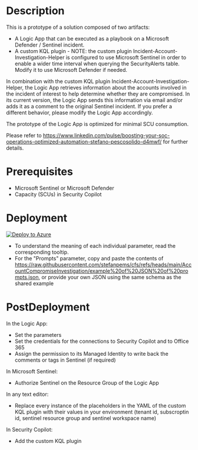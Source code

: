 # Description  

This is a prototype of a solution composed of two artifacts: 
* A Logic App that can be executed as a playbook on a Microsoft Defender / Sentinel incident. 
* A custom KQL plugin - NOTE: the custom plugin Incident-Account-Investigation-Helper is configured to use Microsoft Sentinel in order to enable a wider time interval when querying the SecurityAlerts table. Modify it to use Microsoft Defender if needed.

In combination with the custom KQL plugin Incident-Account-Investigation-Helper, the Logic App retrieves information about the accounts involved in the incident of interest to help determine whether they are compromised. In its current version, the Logic App sends this information via email and/or adds it as a comment to the original Sentinel incident. If you prefer a different behavior, please modify the Logic App accordingly.

The prototype of the Logic App is optimized for minimal SCU consumption. 

Please refer to https://www.linkedin.com/pulse/boosting-your-soc-operations-optimized-automation-stefano-pescosolido-d4mwf/ for further details.

# Prerequisites

* Microsoft Sentinel or Microsoft Defender
* Capacity (SCUs) in Security Copilot 


# Deployment

[![Deploy to Azure](https://aka.ms/deploytoazurebutton)](https://portal.azure.com/#create/Microsoft.Template/uri/https%3A%2F%2Fraw.githubusercontent.com%2Fstefanpems%2Fcfs%2Frefs%2Fheads%2Fmain%2FAccountCompromiseInvestigation%2Flogicapp_azuredeploy.json)

* To understand the meaning of each individual parameter, read the corresponding tooltip.
* For the "Prompts" parameter, copy and paste the contents of https://raw.githubusercontent.com/stefanpems/cfs/refs/heads/main/AccountCompromiseInvestigation/example%20of%20JSON%20of%20prompts.json, or provide your own JSON using the same schema as the shared example


# PostDeployment

In the Logic App:
* Set the parameters
* Set the credentials for the connections to Security Copilot and to Office 365
* Assign the permission to its Managed Identity to write back the comments or tags in Sentinel (if required)

In Microsoft Sentinel:
* Authorize Sentinel on the Resource Group of the Logic App

In any text editor:
* Replace every instance of the placeholders in the YAML of the custom KQL plugin with their values in your environment (tenant id, subscroptin id, sentinel resource group and sentinel workspace name)

In Security Copilot:
* Add the custom KQL plugin
